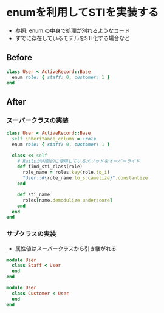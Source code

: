 # enumを利用してSTIを実装する
- 参照: [enum の中身で処理が別れるようなコード](https://qiita.com/suusan2go/items/6da23826523744a74ba3#enum-%E3%81%AE%E3%82%AB%E3%83%A9%E3%83%A0%E3%82%92sti%E3%81%A7%E3%82%82%E4%BD%BF%E3%81%86)
- すでに存在しているモデルをSTI化する場合など

## Before
```ruby
class User < ActiveRecord::Base
  enum role: { staff: 0, customer: 1 }
end
```

## After
### スーパークラスの実装
```ruby
class User < ActiveRecord::Base
  self.inheritance_column = :role
  enum role: { staff: 0, customer: 1 }

  class << self
    # Railsが内部的に使用しているメソッドをオーバーライド
    def find_sti_class(role)
      role_name = roles.key(role.to_i)
      "User::#{role_name.to_s.camelize}".constantize
    end

    def sti_name
      roles[name.demodulize.underscore]
    end
  end
end
```

### サブクラスの実装
- 属性値はスーパークラスから引き継がれる
```ruby
module User
  class Staff < User
  end
end
```

```ruby
module User
  class Customer < User
  end
end
```

